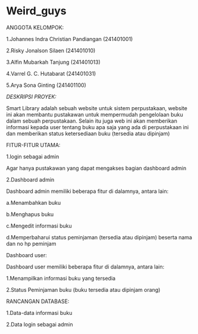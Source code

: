 # Weird_guys
ANGGOTA KELOMPOK: 

1.Johannes Indra Christian Pandiangan (241401001)

2.Risky Jonalson Silaen (241401010)

3.Alfin Mubarkah Tanjung (241401013)

4.Varrel G. C. Hutabarat (241401031)

5.Arya Sona Ginting (241401100)


*DESKRIPSI PROYEK:*

Smart Library adalah sebuah website untuk sistem perpustakaan, website ini akan membantu pustakawan untuk mempermudah pengelolaan buku dalam sebuah perpustakaan. Selain itu juga web ini akan memberikan informasi kepada user tentang buku apa saja yang ada di perpustakaan ini dan memberikan status ketersediaan buku (tersedia atau dipinjam)


FITUR-FITUR UTAMA:

1.login sebagai admin

Agar hanya pustakawan yang dapat mengakses bagian dashboard admin

2.Dashboard admin

Dashboard admin memiliki beberapa fitur di dalamnya, antara lain:

a.Menambahkan buku

b.Menghapus buku

c.Mengedit informasi buku

d.Memperbaharui status peminjaman (tersedia atau dipinjam) beserta nama dan no hp peminjam


Dashboard user:

Dashboard user memiliki beberapa fitur di dalamnya, antara lain:

1.Menampilkan informasi buku yang tersedia

2.Status Peminjaman buku (buku tersedia atau dipinjam orang)


RANCANGAN DATABASE:

1.Data-data informasi buku

2.Data login sebagai admin
